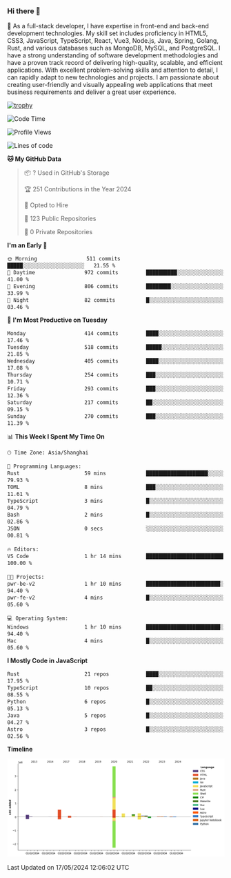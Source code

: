 ### Hi there 👋

🌱 As a full-stack developer, I have expertise in front-end and back-end development technologies. My skill set includes proficiency in HTML5, CSS3, JavaScript, TypeScript, React, Vue3, Node.js, Java, Spring, Golang, Rust, and various databases such as MongoDB, MySQL, and PostgreSQL. I have a strong understanding of software development methodologies and have a proven track record of delivering high-quality, scalable, and efficient applications. With excellent problem-solving skills and attention to detail, I can rapidly adapt to new technologies and projects. I am passionate about creating user-friendly and visually appealing web applications that meet business requirements and deliver a great user experience.

[![trophy](https://github-profile-trophy.vercel.app/?username=elton&rank=SECRET,SSS,SS,S,AAA,AA,A&theme=onedark&no-frame=true&margin-w=10)](https://github.com/ryo-ma/github-profile-trophy)

<!--START_SECTION:waka-->
![Code Time](http://img.shields.io/badge/Code%20Time-1%2C370%20hrs%2015%20mins-blue)

![Profile Views](http://img.shields.io/badge/Profile%20Views-0-blue)

![Lines of code](https://img.shields.io/badge/From%20Hello%20World%20I%27ve%20Written-5.5%20million%20lines%20of%20code-blue)

**🐱 My GitHub Data** 

> 📦 ? Used in GitHub's Storage 
 > 
> 🏆 251 Contributions in the Year 2024
 > 
> 💼 Opted to Hire
 > 
> 📜 123 Public Repositories 
 > 
> 🔑 0 Private Repositories 
 > 
**I'm an Early 🐤** 

```text
🌞 Morning                511 commits         █████░░░░░░░░░░░░░░░░░░░░   21.55 % 
🌆 Daytime                972 commits         ██████████░░░░░░░░░░░░░░░   41.00 % 
🌃 Evening                806 commits         ████████░░░░░░░░░░░░░░░░░   33.99 % 
🌙 Night                  82 commits          █░░░░░░░░░░░░░░░░░░░░░░░░   03.46 % 
```
📅 **I'm Most Productive on Tuesday** 

```text
Monday                   414 commits         ████░░░░░░░░░░░░░░░░░░░░░   17.46 % 
Tuesday                  518 commits         █████░░░░░░░░░░░░░░░░░░░░   21.85 % 
Wednesday                405 commits         ████░░░░░░░░░░░░░░░░░░░░░   17.08 % 
Thursday                 254 commits         ███░░░░░░░░░░░░░░░░░░░░░░   10.71 % 
Friday                   293 commits         ███░░░░░░░░░░░░░░░░░░░░░░   12.36 % 
Saturday                 217 commits         ██░░░░░░░░░░░░░░░░░░░░░░░   09.15 % 
Sunday                   270 commits         ███░░░░░░░░░░░░░░░░░░░░░░   11.39 % 
```


📊 **This Week I Spent My Time On** 

```text
🕑︎ Time Zone: Asia/Shanghai

💬 Programming Languages: 
Rust                     59 mins             ████████████████████░░░░░   79.93 % 
TOML                     8 mins              ███░░░░░░░░░░░░░░░░░░░░░░   11.61 % 
TypeScript               3 mins              █░░░░░░░░░░░░░░░░░░░░░░░░   04.79 % 
Bash                     2 mins              █░░░░░░░░░░░░░░░░░░░░░░░░   02.86 % 
JSON                     0 secs              ░░░░░░░░░░░░░░░░░░░░░░░░░   00.81 % 

🔥 Editors: 
VS Code                  1 hr 14 mins        █████████████████████████   100.00 % 

🐱‍💻 Projects: 
pwr-be-v2                1 hr 10 mins        ████████████████████████░   94.40 % 
pwr-fe-v2                4 mins              █░░░░░░░░░░░░░░░░░░░░░░░░   05.60 % 

💻 Operating System: 
Windows                  1 hr 10 mins        ████████████████████████░   94.40 % 
Mac                      4 mins              █░░░░░░░░░░░░░░░░░░░░░░░░   05.60 % 
```

**I Mostly Code in JavaScript** 

```text
Rust                     21 repos            ████░░░░░░░░░░░░░░░░░░░░░   17.95 % 
TypeScript               10 repos            ██░░░░░░░░░░░░░░░░░░░░░░░   08.55 % 
Python                   6 repos             █░░░░░░░░░░░░░░░░░░░░░░░░   05.13 % 
Java                     5 repos             █░░░░░░░░░░░░░░░░░░░░░░░░   04.27 % 
Astro                    3 repos             █░░░░░░░░░░░░░░░░░░░░░░░░   02.56 % 
```



**Timeline**

![Lines of Code chart](https://raw.githubusercontent.com/elton/elton/main/assets/bar_graph.png)


 Last Updated on 17/05/2024 12:06:02 UTC
<!--END_SECTION:waka-->

<!--
**elton/elton** is a ✨ _special_ ✨ repository because its `README.md` (this file) appears on your GitHub profile.

Here are some ideas to get you started:

- 🔭 I’m currently working on ...
- 🌱 I’m currently learning ...
- 👯 I’m looking to collaborate on ...
- 🤔 I’m looking for help with ...
- 💬 Ask me about ...
- 📫 How to reach me: ...
- 😄 Pronouns: ...
- ⚡ Fun fact: ...
-->
